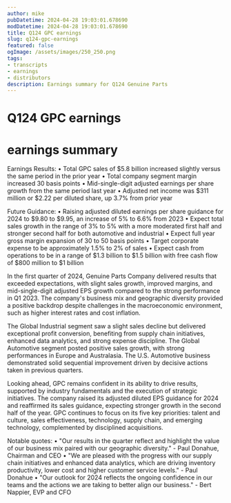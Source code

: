 ```yaml
---
author: mike
pubDatetime: 2024-04-28 19:03:01.678690
modDatetime: 2024-04-28 19:03:01.678690
title: Q124 GPC earnings
slug: q124-gpc-earnings
featured: false
ogImage: /assets/images/250_250.png
tags:
- transcripts
- earnings
- distributors
description: Earnings summary for Q124 Genuine Parts
---
```

# Q124 GPC earnings

# earnings summary
Earnings Results:
• Total GPC sales of $5.8 billion increased slightly versus the same period in the prior year
• Total company segment margin increased 30 basis points 
• Mid-single-digit adjusted earnings per share growth from the same period last year
• Adjusted net income was $311 million or $2.22 per diluted share, up 3.7% from prior year

Future Guidance:
• Raising adjusted diluted earnings per share guidance for 2024 to $9.80 to $9.95, an increase of 5% to 6.6% from 2023
• Expect total sales growth in the range of 3% to 5% with a more moderated first half and stronger second half for both automotive and industrial
• Expect full year gross margin expansion of 30 to 50 basis points
• Target corporate expense to be approximately 1.5% to 2% of sales
• Expect cash from operations to be in a range of $1.3 billion to $1.5 billion with free cash flow of $800 million to $1 billion

In the first quarter of 2024, Genuine Parts Company delivered results that exceeded expectations, with slight sales growth, improved margins, and mid-single-digit adjusted EPS growth compared to the strong performance in Q1 2023. The company's business mix and geographic diversity provided a positive backdrop despite challenges in the macroeconomic environment, such as higher interest rates and cost inflation.

The Global Industrial segment saw a slight sales decline but delivered exceptional profit conversion, benefiting from supply chain initiatives, enhanced data analytics, and strong expense discipline. The Global Automotive segment posted positive sales growth, with strong performances in Europe and Australasia. The U.S. Automotive business demonstrated solid sequential improvement driven by decisive actions taken in previous quarters.

Looking ahead, GPC remains confident in its ability to drive results, supported by industry fundamentals and the execution of strategic initiatives. The company raised its adjusted diluted EPS guidance for 2024 and reaffirmed its sales guidance, expecting stronger growth in the second half of the year. GPC continues to focus on its five key priorities: talent and culture, sales effectiveness, technology, supply chain, and emerging technology, complemented by disciplined acquisitions.

Notable quotes:
• "Our results in the quarter reflect and highlight the value of our business mix paired with our geographic diversity." - Paul Donahue, Chairman and CEO
• "We are pleased with the progress with our supply chain initiatives and enhanced data analytics, which are driving inventory productivity, lower cost and higher customer service levels." - Paul Donahue
• "Our outlook for 2024 reflects the ongoing confidence in our teams and the actions we are taking to better align our business." - Bert Nappier, EVP and CFO